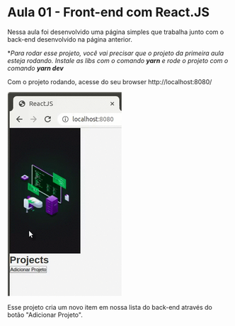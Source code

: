 # Aula 01 - Front-end com React.JS

Nessa aula foi desenvolvido uma página simples que trabalha junto com o back-end desenvolvido na página anterior.

**Para rodar esse projeto, você vai precisar que o projeto da primeira aula esteja rodando. Instale as libs com o comando **yarn** e rode o projeto com o comando **yarn dev***

Com o projeto rodando, acesse do seu browser http://localhost:8080/

![Imagem](https://github.com/willbp/Bootcamp-GoStack11-rocketseat/blob/master/Nivel01/conceitos-dev/01frontend-reactjs/images/browser_projeto01.gif)

Esse projeto cria um novo item em nossa lista do back-end através do botão "Adicionar Projeto".